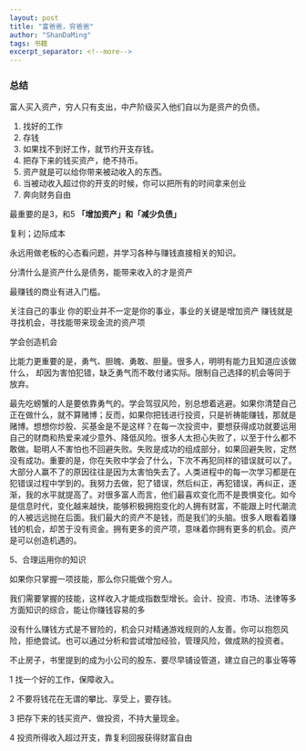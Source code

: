```yaml
---
layout: post
title: "富爸爸，穷爸爸"
author: "ShanDaMing"
tags: 书籍
excerpt_separator: <!--more-->
---
```


### 总结<!--more-->

富人买入资产，穷人只有支出，中产阶级买入他们自以为是资产的负债。

1. 找好的工作
2. 存钱
3. 如果找不到好工作，就节约开支存钱。
4. 把存下来的钱买资产，绝不持币。
5. 资产就是可以给你带来被动收入的东西。
6. 当被动收入超过你的开支的时候，你可以把所有的时间拿来创业
7. 奔向财务自由

最重要的是3，和5  **「增加资产」和「减少负债」**


复利；边际成本

永远用做老板的心态看问题，并学习各种与赚钱直接相关的知识。

分清什么是资产什么是债务，能带来收入的才是资产

最赚钱的商业有进入门槛。

关注自己的事业 你的职业并不一定是你的事业，事业的关键是增加资产 赚钱就是寻找机会，寻找能带来现金流的资产项

学会创造机会

比能力更重要的是，勇气、胆魄、勇敢、胆量。很多人，明明有能力且知道应该做什么， 却因为害怕犯错，缺乏勇气而不敢付诸实际。限制自己选择的机会等同于放弃。

最先吃螃蟹的人是要依靠勇气的。学会驾驭风险，别总想着逃避。如果你清楚自己正在做什么，就不算赌博；反而，如果你把钱进行投资，只是祈祷能赚钱，那就是赌博。想想你炒股、买基金是不是这样？在每一次投资中，要想获得成功就要运用自己的财商和热爱来减少意外、降低风险。很多人太担心失败了，以至于什么都不敢做。聪明人不害怕也不回避失败。失败是成功的组成部分，如果回避失败，定然没有成功。重要的是，你在失败中学会了什么，下次不再犯同样的错误就可以了。大部分人赢不了的原因往往是因为太害怕失去了。人类进程中的每一次学习都是在犯错误过程中学到的。我努力去做，犯了错误，然后纠正，再犯错误，再纠正，逐渐，我的水平就提高了。对很多富人而言，他们最喜欢变化而不是畏惧变化。如今是信息时代，变化越来越快，能够积极拥抱变化的人拥有财富，不能跟上时代潮流的人被远远抛在后面。我们最大的资产不是钱，而是我们的头脑。很多人眼看着赚钱的机会，却苦于没有资金。拥有更多的资产项，意味着你拥有更多的机会。资产是可以创造机遇的。

5、合理运用你的知识

如果你只掌握一项技能，那么你只能做个穷人。

我们需要掌握的技能，这样收入才能成指数型增长。会计、投资、市场、法律等多方面知识的综合，能让你赚钱容易的多

没有什么赚钱方式是不冒险的，机会只对精通游戏规则的人友善。你可以抱怨风险，拒绝尝试。也可以通过分析和尝试增加经验，管理风险，做成熟的投资者。

不止房子，书里提到的成为小公司的股东、要尽早铺设管道，建立自己的事业等等


1 找一个好的工作，保障收入。

2 不要将钱花在无谓的攀比、享受上，要存钱。

3 把存下来的钱买资产、做投资，不持大量现金。

4 投资所得收入超过开支，靠复利回报获得财富自由
